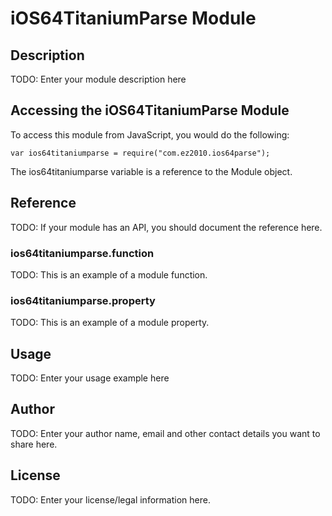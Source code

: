 # iOS64TitaniumParse Module

## Description

TODO: Enter your module description here

## Accessing the iOS64TitaniumParse Module

To access this module from JavaScript, you would do the following:

    var ios64titaniumparse = require("com.ez2010.ios64parse");

The ios64titaniumparse variable is a reference to the Module object.

## Reference

TODO: If your module has an API, you should document
the reference here.

### ios64titaniumparse.function

TODO: This is an example of a module function.

### ios64titaniumparse.property

TODO: This is an example of a module property.

## Usage

TODO: Enter your usage example here

## Author

TODO: Enter your author name, email and other contact
details you want to share here.

## License

TODO: Enter your license/legal information here.
